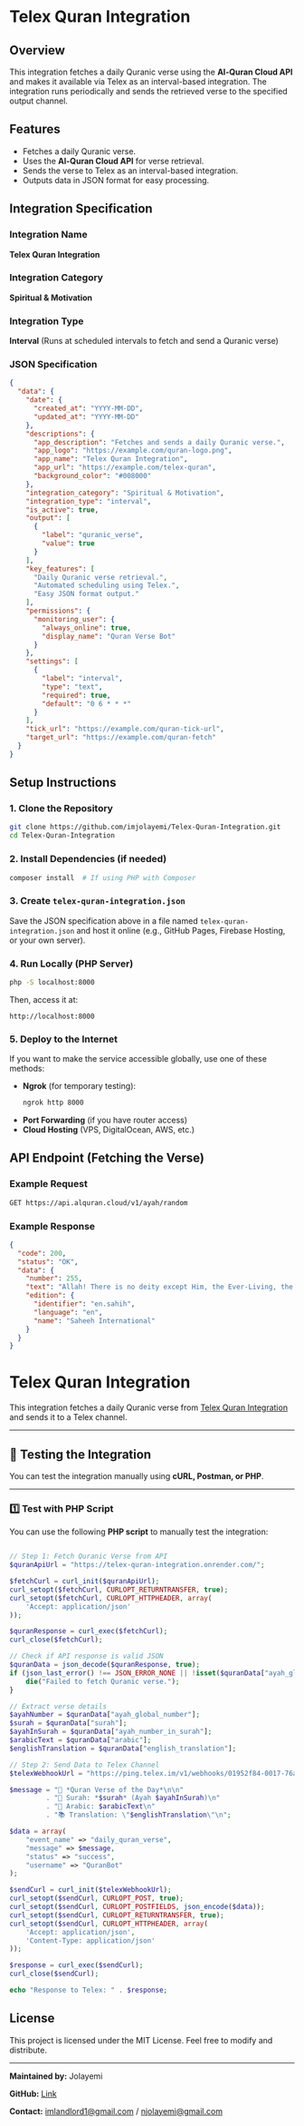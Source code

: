 # Telex Quran Integration

## Overview
This integration fetches a daily Quranic verse using the **Al-Quran Cloud API** and makes it available via Telex as an interval-based integration. The integration runs periodically and sends the retrieved verse to the specified output channel.

## Features
- Fetches a daily Quranic verse.
- Uses the **Al-Quran Cloud API** for verse retrieval.
- Sends the verse to Telex as an interval-based integration.
- Outputs data in JSON format for easy processing.

## Integration Specification

### Integration Name
**Telex Quran Integration**

### Integration Category
**Spiritual & Motivation**

### Integration Type
**Interval** (Runs at scheduled intervals to fetch and send a Quranic verse)

### JSON Specification
```json
{
  "data": {
    "date": {
      "created_at": "YYYY-MM-DD",
      "updated_at": "YYYY-MM-DD"
    },
    "descriptions": {
      "app_description": "Fetches and sends a daily Quranic verse.",
      "app_logo": "https://example.com/quran-logo.png",
      "app_name": "Telex Quran Integration",
      "app_url": "https://example.com/telex-quran",
      "background_color": "#008000"
    },
    "integration_category": "Spiritual & Motivation",
    "integration_type": "interval",
    "is_active": true,
    "output": [
      {
        "label": "quranic_verse",
        "value": true
      }
    ],
    "key_features": [
      "Daily Quranic verse retrieval.",
      "Automated scheduling using Telex.",
      "Easy JSON format output."
    ],
    "permissions": {
      "monitoring_user": {
        "always_online": true,
        "display_name": "Quran Verse Bot"
      }
    },
    "settings": [
      {
        "label": "interval",
        "type": "text",
        "required": true,
        "default": "0 6 * * *"
      }
    ],
    "tick_url": "https://example.com/quran-tick-url",
    "target_url": "https://example.com/quran-fetch"
  }
}
```

## Setup Instructions

### 1. Clone the Repository
```sh
git clone https://github.com/imjolayemi/Telex-Quran-Integration.git
cd Telex-Quran-Integration
```

### 2. Install Dependencies (if needed)
```sh
composer install  # If using PHP with Composer
```

### 3. Create `telex-quran-integration.json`
Save the JSON specification above in a file named `telex-quran-integration.json` and host it online (e.g., GitHub Pages, Firebase Hosting, or your own server).

### 4. Run Locally (PHP Server)
```sh
php -S localhost:8000
```
Then, access it at:
```
http://localhost:8000
```

### 5. Deploy to the Internet
If you want to make the service accessible globally, use one of these methods:
- **Ngrok** (for temporary testing):
  ```sh
  ngrok http 8000
  ```
- **Port Forwarding** (if you have router access)
- **Cloud Hosting** (VPS, DigitalOcean, AWS, etc.)

## API Endpoint (Fetching the Verse)

### Example Request
```sh
GET https://api.alquran.cloud/v1/ayah/random
```

### Example Response
```json
{
  "code": 200,
  "status": "OK",
  "data": {
    "number": 255,
    "text": "Allah! There is no deity except Him, the Ever-Living, the Sustainer of existence...",
    "edition": {
      "identifier": "en.sahih",
      "language": "en",
      "name": "Saheeh International"
    }
  }
}

```

# Telex Quran Integration

This integration fetches a daily Quranic verse from [Telex Quran Integration](https://telex-quran-integration.onrender.com/) and sends it to a Telex channel.

---

## **📌 Testing the Integration**
You can test the integration manually using **cURL, Postman, or PHP**.

---

### **1️⃣ Test with PHP Script**
You can use the following **PHP script** to manually test the integration:

```php

// Step 1: Fetch Quranic Verse from API
$quranApiUrl = "https://telex-quran-integration.onrender.com/";

$fetchCurl = curl_init($quranApiUrl);
curl_setopt($fetchCurl, CURLOPT_RETURNTRANSFER, true);
curl_setopt($fetchCurl, CURLOPT_HTTPHEADER, array(
    'Accept: application/json'
));

$quranResponse = curl_exec($fetchCurl);
curl_close($fetchCurl);

// Check if API response is valid JSON
$quranData = json_decode($quranResponse, true);
if (json_last_error() !== JSON_ERROR_NONE || !isset($quranData["ayah_global_number"])) {
    die("Failed to fetch Quranic verse.");
}

// Extract verse details
$ayahNumber = $quranData["ayah_global_number"];
$surah = $quranData["surah"];
$ayahInSurah = $quranData["ayah_number_in_surah"];
$arabicText = $quranData["arabic"];
$englishTranslation = $quranData["english_translation"];

// Step 2: Send Data to Telex Channel
$telexWebhookUrl = "https://ping.telex.im/v1/webhooks/01952f84-0017-76a5-94a9-b231fcfe2d4e";

$message = "📖 *Quran Verse of the Day*\n\n"
         . "📜 Surah: *$surah* (Ayah $ayahInSurah)\n"
         . "📖 Arabic: $arabicText\n"
         . "📚 Translation: \"$englishTranslation\"\n";

$data = array(
    "event_name" => "daily_quran_verse",
    "message" => $message,
    "status" => "success",
    "username" => "QuranBot"
);

$sendCurl = curl_init($telexWebhookUrl);
curl_setopt($sendCurl, CURLOPT_POST, true);
curl_setopt($sendCurl, CURLOPT_POSTFIELDS, json_encode($data));
curl_setopt($sendCurl, CURLOPT_RETURNTRANSFER, true);
curl_setopt($sendCurl, CURLOPT_HTTPHEADER, array(
    'Accept: application/json',
    'Content-Type: application/json'
));

$response = curl_exec($sendCurl);
curl_close($sendCurl);

echo "Response to Telex: " . $response;

```


## License
This project is licensed under the MIT License. Feel free to modify and distribute.

---
**Maintained by:** Jolayemi  

**GitHub:** [Link](https://github.com/imjolayemi/)

**Contact:** imlandlord1@gmail.com / njolayemi@gmail.com


